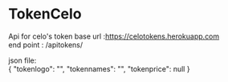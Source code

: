 # TokenCelo
Api for celo's token
base url :https://celotokens.herokuapp.com <br/>
end point : /apitokens/ <br/>

json file:<br>
{
    "tokenlogo": "",
    "tokennames": "",
    "tokenprice": null
}
